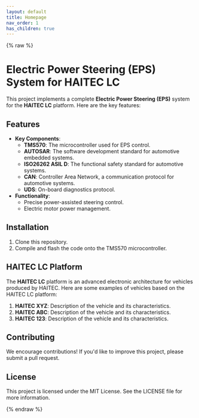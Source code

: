 ```yaml
---
layout: default
title: Homepage
nav_order: 1
has_children: true
---
```

{% raw %}
# Electric Power Steering (EPS) System for HAITEC LC

This project implements a complete **Electric Power Steering (EPS)** system for the **HAITEC LC** platform. Here are the key features:

## Features
- **Key Components**:
  - **TMS570**: The microcontroller used for EPS control.
  - **AUTOSAR**: The software development standard for automotive embedded systems.
  - **ISO26262 ASIL D**: The functional safety standard for automotive systems.
  - **CAN**: Controller Area Network, a communication protocol for automotive systems.
  - **UDS**: On-board diagnostics protocol.
- **Functionality**:
  - Precise power-assisted steering control.
  - Electric motor power management.

## Installation
1. Clone this repository.
2. Compile and flash the code onto the TMS570 microcontroller.

## HAITEC LC Platform
The **HAITEC LC** platform is an advanced electronic architecture for vehicles produced by HAITEC. Here are some examples of vehicles based on the HAITEC LC platform:

1. **HAITEC XYZ**: Description of the vehicle and its characteristics.
2. **HAITEC ABC**: Description of the vehicle and its characteristics.
3. **HAITEC 123**: Description of the vehicle and its characteristics.

## Contributing
We encourage contributions! If you'd like to improve this project, please submit a pull request.

## License
This project is licensed under the MIT License. See the LICENSE file for more information.

{% endraw %}